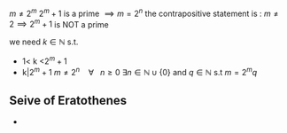 $m \neq 2^m$
$2^m + 1$ is a prime $\implies m= 2^n$
the contrapositive statement is :
$m\neq 2 \implies 2^m+1$ is NOT a prime

we need $k\in \mathbb{N}$ s.t.
- 1< k <$2^m+1$ 
- k|$2^m+1$
$m\neq2^n\ \ \ \ \forall\ \ \  n \geq 0$
$\exists n \in \mathbb{N}\cup\{0\}$ and $q \in \mathbb{N}$ s.t $m = 2^mq$


## Seive of Eratothenes
















+


























































































